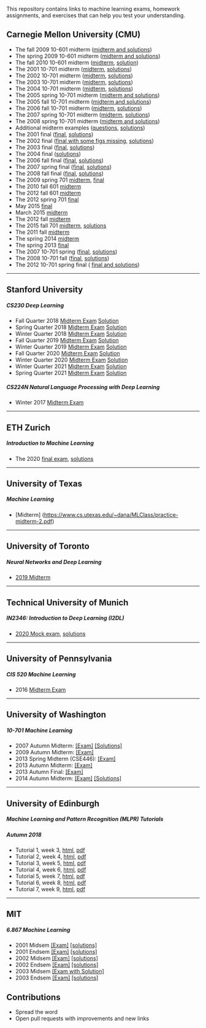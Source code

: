 This repository contains links to machine learning exams, homework assignments, and exercises that can help you test your understanding.

## Carnegie Mellon University (CMU)

- The fall 2009 10-601 midterm ([midterm and solutions](http://www.cs.cmu.edu/~ggordon/10601/exams/midterm/midterm_sol.pdf))
- The spring 2009 10-601 midterm ([midterm and solutions](http://www.cs.cmu.edu/~tom/10601_sp09/601-sp09-midterm-solutions.pdf))
- The fall 2010 10-601 midterm ([midterm](http://www.cs.cmu.edu/~aarti/Class/10701/exams/midterm2010f.pdf), [solution](http://www.cs.cmu.edu/~aarti/Class/10701/exams/midterm2010f_sol.pdf))
- The 2001 10-701 midterm ([midterm](http://www.cs.cmu.edu/~aarti/Class/10701/exams/midterm2001.pdf), [solutions](http://www.cs.cmu.edu/~aarti/Class/10701/exams/midterm2001-solution.pdf))
- The 2002 10-701 midterm ([midterm](http://www.cs.cmu.edu/~aarti/Class/10701/exams/midterm2002.pdf), [solutions](http://www.cs.cmu.edu/~aarti/Class/10701/exams/midterm2002-solution.pdf))
- The 2003 10-701 midterm ([midterm](http://www.cs.cmu.edu/~aarti/Class/10701/exams/midterm2003.pdf), [solutions](http://www.cs.cmu.edu/~aarti/Class/10701/exams/midterm2003-solution.pdf))
- The 2004 10-701 midterm ([midterm](http://www.cs.cmu.edu/~aarti/Class/10701/exams/midterm2004.pdf), [solutions](http://www.cs.cmu.edu/~aarti/Class/10701/exams/midterm2004-solution.pdf))
- The 2005 spring 10-701 midterm ([midterm and solutions](http://www.cs.cmu.edu/~aarti/Class/10701/exams/midterm2005sp-solution.pdf))
- The 2005 fall 10-701 midterm ([midterm and solutions](http://www.cs.cmu.edu/~aarti/Class/10701/exams/midterm2005-solution.pdf))
- The 2006 fall 10-701 midterm ([midterm](http://www.cs.cmu.edu/~aarti/Class/10701/exams/midterm2006.pdf), [solutions](http://www.cs.cmu.edu/~aarti/Class/10701/exams/midterm2006-solution.pdf))
- The 2007 spring 10-701 midterm ([midterm](http://www.cs.cmu.edu/~aarti/Class/10701/exams/midterm2007s.pdf), [solutions](http://www.cs.cmu.edu/~aarti/Class/10701/exams/midterm2007s-solution.pdf))
- The 2008 spring 10-701 midterm ([midterm and solutions](http://www.cs.cmu.edu/~aarti/Class/10701/exams/midterm2008s-solution.pdf))
- Additional midterm examples ([questions](http://www.cs.cmu.edu/~aarti/Class/10701/exams/midexample.pdf), [solutions](http://www.cs.cmu.edu/~aarti/Class/10701/exams/midexample-solutions.pdf))
- The 2001 final ([final](http://www.cs.cmu.edu/~epxing/Class/10701/exams/final2001.pdf), [solutions](http://www.cs.cmu.edu/~epxing/Class/10701/exams/final2001-solution.pdf))
- The 2002 final ([final with some figs missing](http://www.cs.cmu.edu/~epxing/Class/10701/exams/final2002.pdf), [solutions](http://www.cs.cmu.edu/~epxing/Class/10701/exams/final2002-solution.pdf))
- The 2003 final ([final](http://www.cs.cmu.edu/~epxing/Class/10701/exams/final2003.pdf), [solutions](http://www.cs.cmu.edu/~epxing/Class/10701/exams/final2003-solution.pdf))
- The 2004 final ([solutions](http://www.cs.cmu.edu/~epxing/Class/10701/exams/final2004-solution.pdf))
- The 2006 fall final ([final](http://www.cs.cmu.edu/~epxing/Class/10701/exams/final2006.pdf), [solutions](http://www.cs.cmu.edu/~epxing/Class/10701/exams/final2006-solution.pdf))
- The 2007 spring final ([final](http://www.cs.cmu.edu/~epxing/Class/10701/exams/final2007s.pdf), [solutions](http://www.cs.cmu.edu/~epxing/Class/10701/exams/final2007s-solution.pdf))
- The 2008 fall final ([final](http://www.cs.cmu.edu/~epxing/Class/10701/exams/final2008f.pdf), [solutions](http://www.cs.cmu.edu/~epxing/Class/10701/exams/final2008f-solution.pdf))
- The 2009 spring 701 [midterm](http://www.cs.cmu.edu/~epxing/Class/10701/exams/09s-701-midterm.pdf), [final](http://www.cs.cmu.edu/~epxing/Class/10701/exams/09s-701-final.pdf)
- The 2010 fall 601 [midterm](http://www.cs.cmu.edu/~epxing/Class/10701/exams/10f-601-midterm.pdf)
- The 2012 fall 601 [midterm](http://www.cs.cmu.edu/~epxing/Class/10701/exams/12f-601-midterm.pdf)
- The 2012 spring 701 [final](http://www.cs.cmu.edu/~epxing/Class/10701/exams/12s-701-final.pdf)
- May 2015 [final](http://alex.smola.org/teaching/10-701-15/exam/final.pdf)
- March 2015 [midterm](http://alex.smola.org/teaching/10-701-15/exam/midterm.pdf)
- The 2012 fall [midterm](https://www.cs.cmu.edu/~tom/10601_fall2012/exams/mammar2308@gmail.comidterm_solutions.pdf)
- The 2015 fall 701 [midterm](http://www.cs.cmu.edu/~epxing/Class/10701/files/midterm.pdf), [solutions](http://www.cs.cmu.edu/~epxing/Class/10701/files/midterm_solutions.pdf)
- The 2011 fall [midterm](http://www.cs.cmu.edu/~aarti/Class/10601/midtermExamSolutions.pdf)
- The spring 2014 [midterm](http://www.cs.cmu.edu/~aarti/Class/10701_Spring14/midterm_10701_2014S_withanswer.pdf)
- The spring 2013 [final](http://alex.smola.org/teaching/cmu2013-10-701/assignments/solutions_1.pdf)
- The 2007 10-701 spring ([final](http://www.cs.cmu.edu/~aarti/Class/10701/exams/final2007s.pdf), [solutions](http://www.cs.cmu.edu/~aarti/Class/10701/exams/final2007s-solution.pdf))
- The 2008 10-701 fall ([final](http://www.cs.cmu.edu/~aarti/Class/10701/exams/final2008f.pdf), [solutions](http://www.cs.cmu.edu/~aarti/Class/10701/exams/final2008f-solution.pdf))
- The 2012 10-701 spring final ( [final and solutions](http://www.cs.cmu.edu/~epxing/Class/10701/exams/12s-701-final.pdf))

***
## Stanford University

##### CS230 Deep Learning

- Fall Quarter 2018 [Midterm Exam](https://cs230.stanford.edu/files/cs230exam_fall18.pdf) [Solution](https://cs230.stanford.edu/files/cs230exam_fall18_soln.pdf)
- Spring Quarter 2018 [Midterm Exam](https://github.com/s-ai-kia/CS230_DL/blob/master/exam/cs230exam_spr18.pdf) [Solution](https://github.com/s-ai-kia/CS230_DL/blob/master/exam/cs230exam_spr18_soln.pdf)
- Winter Quarter 2018 [Midterm Exam](https://github.com/s-ai-kia/CS230_DL/blob/master/exam/cs230exam_win18.pdf) [Solution](https://github.com/s-ai-kia/CS230_DL/blob/master/exam/cs230exam_win18_soln.pdf)
- Fall Quarter 2019 [Midterm Exam](https://cs230.stanford.edu/files/cs230exam_fall19.pdf) [Solution](https://cs230.stanford.edu/files/cs230exam_fall19_soln.pdf)
- Winter Quarter 2019 [Midterm Exam](https://cs230.stanford.edu/files/cs230exam_win19.pdf) [Solution](https://cs230.stanford.edu/files/cs230exam_win19_soln.pdf)
- Fall Quarter 2020 [Midterm Exam](https://cs230.stanford.edu/files/cs230exam_fall20.pdf) [Solution](https://cs230.stanford.edu/files/cs230exam_fall20_soln.pdf)
- Winter Quarter 2020 [Midterm Exam](https://cs230.stanford.edu/files/cs230exam_win20.pdf) [Solution](https://cs230.stanford.edu/files/cs230exam_win20_soln.pdf)
- Winter Quarter 2021 [Midterm Exam](https://cs230.stanford.edu/files/cs230exam_win21.pdf) [Solution](https://cs230.stanford.edu/files/cs230exam_win21_soln.pdf)
- Spring Quarter 2021 [Midterm Exam](https://cs230.stanford.edu/syllabus/fall_2021/cs230exam_spr21.pdf) [Solution](https://cs230.stanford.edu/syllabus/fall_2021/cs230exam_spr21_soln.pdf)

##### CS224N Natural Language Processing with Deep Learning

- Winter 2017 [Midterm Exam](https://web.stanford.edu/class/archive/cs/cs224n/cs224n.1184/practice_midterms/cs224n-practice-midterm-3.pdf)
***
## ETH Zurich

##### Introduction to Machine Learning
- The 2020 [final exam](https://las.inf.ethz.ch/courses/introml-s20/hw/exam_main.pdf), [solutions](https://las.inf.ethz.ch/courses/introml-s20/hw/mastersolutions20.pdf)

***
## University of Texas

##### Machine Learning

- [Midterm] (https://www.cs.utexas.edu/~dana/MLClass/practice-midterm-2.pdf)
***
## University of Toronto

##### Neural Networks and Deep Learning
- [2019 Midterm](http://www.cs.toronto.edu/~rgrosse/courses/csc421_2019/exams/midterm_solutions.pdf)
***
## Technical University of Munich
##### IN2346: Introduction to Deep Learning (I2DL)

- [2020 Mock exam](https://niessner.github.io/I2DL/exercise_slides_WS2021/example_exam_questions.pdf), [solutions](https://niessner.github.io/I2DL/exercise_slides_WS2021/example_exam_questions_solutions.pdf)
***
## University of Pennsylvania

##### CIS 520 Machine Learning
- 2016 [Midterm Exam](https://www.seas.upenn.edu/~cis520/exams/midterm_2016_solns.pdf)
***
## University of Washington

##### 10-701 Machine Learning
- 2007 Autumn Midterm: [[Exam]](https://courses.cs.washington.edu/courses/cse546/14au/exams/07au_midterm.pdf) [[Solutions]](https://courses.cs.washington.edu/courses/cse546/14au/exams/07au_midterm_sol.pdf)
- 2009 Autumn Midterm: [[Exam]](https://courses.cs.washington.edu/courses/cse546/14au/exams/07au_midterm.pdf)
- 2013 Spring Midterm (CSE446): [[Exam]](https://courses.cs.washington.edu/courses/cse546/14au/exams/13sp_midterm.pdf)
- 2013 Autumn Midterm: [[Exam]](https://courses.cs.washington.edu/courses/cse546/14au/exams/13au_midterm.pdf)
- 2013 Autumn Final: [[Exam]](https://courses.cs.washington.edu/courses/cse546/14au/exams/13au_final.pdf)
- 2014 Autumn Midterm: [[Exam]](https://courses.cs.washington.edu/courses/cse546/14au/exams/14au_midterm.pdf) [[Solutions]](https://courses.cs.washington.edu/courses/cse546/14au/exams/14au_midterm_sol.pdf)
***
## University of Edinburgh

##### Machine Learning and Pattern Recognition (MLPR) Tutorials

##### Autumn 2018

- Tutorial 1, week 3, [html](http://www.inf.ed.ac.uk/teaching/courses/mlpr/2018/tut/tut1_questions.html), [pdf](http://www.inf.ed.ac.uk/teaching/courses/mlpr/2018/tut/tut1_questions.pdf)
- Tutorial 2, week 4, [html](http://www.inf.ed.ac.uk/teaching/courses/mlpr/2018/tut/tut2_questions.html), [pdf](http://www.inf.ed.ac.uk/teaching/courses/mlpr/2018/tut/tut2_questions.pdf)
- Tutorial 3, week 5, [html](http://www.inf.ed.ac.uk/teaching/courses/mlpr/2018/tut/tut3_questions.html), [pdf](http://www.inf.ed.ac.uk/teaching/courses/mlpr/2018/tut/tut3_questions.pdf)
- Tutorial 4, week 6, [html](http://www.inf.ed.ac.uk/teaching/courses/mlpr/2018/tut/tut4_questions.html), [pdf](http://www.inf.ed.ac.uk/teaching/courses/mlpr/2018/tut/tut4_questions.pdf)
- Tutorial 5, week 7, [html](http://www.inf.ed.ac.uk/teaching/courses/mlpr/2018/tut/tut5_questions.html), [pdf](http://www.inf.ed.ac.uk/teaching/courses/mlpr/2018/tut/tut5_questions.pdf)
- Tutorial 6, week 8, [html](http://www.inf.ed.ac.uk/teaching/courses/mlpr/2018/tut/tut6_questions.html), [pdf](http://www.inf.ed.ac.uk/teaching/courses/mlpr/2018/tut/tut6_questions.pdf)
- Tutorial 7, week 9, [html](http://www.inf.ed.ac.uk/teaching/courses/mlpr/2018/tut/tut7_questions.html), [pdf](http://www.inf.ed.ac.uk/teaching/courses/mlpr/2018/tut/tut7_questions.pdf)

***
## MIT

##### 6.867 Machine Learning
- 2001 Midsem [[Exam]](http://www.ai.mit.edu/courses/6.867-f03/exams/midterm2001.pdf) [[solutions]](http://www.ai.mit.edu/courses/6.867-f03/exams/midterm2001sols.pdf)
- 2001 Endsem [[Exam]](http://www.ai.mit.edu/courses/6.867-f03/exams/final2001.pdf) [[solutions]](http://www.ai.mit.edu/courses/6.867-f03/exams/final2001sols.pdf)
- 2002 Midsem [[Exam]](http://www.ai.mit.edu/courses/6.867-f03/exams/midterm2002.pdf) [[solutions]](http://www.ai.mit.edu/courses/6.867-f03/exams/midterm2002sols.pdf)
- 2002 Endsem [[Exam]](http://www.ai.mit.edu/courses/6.867-f03/exams/final2002.pdf) [[solutions]](http://www.ai.mit.edu/courses/6.867-f03/exams/final2002sols.pdf)
- 2003 Midsem [[Exam with Solution]](http://www.ai.mit.edu/courses/6.867-f03/exams/midtermsols.pdf)
- 2003 Endsem [[Exam]](http://www.ai.mit.edu/courses/6.867-f03/exams/final2003.pdf) [[solutions]](http://www.ai.mit.edu/courses/6.867-f03/exams/final2003sols.pdf)


## Contributions
- Spread the word
- Open pull requests with improvements and new links
